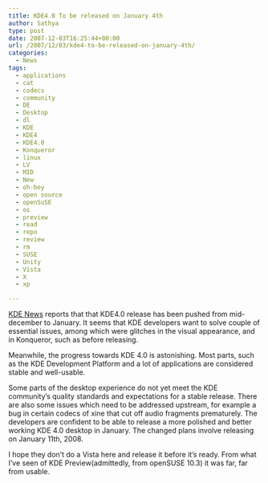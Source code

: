 ```yaml
---
title: KDE4.0 To be released on January 4th
author: Sathya
type: post
date: 2007-12-03T16:25:44+00:00
url: /2007/12/03/kde4-to-be-released-on-january-4th/
categories:
  - News
tags:
  - applications
  - cat
  - codecs
  - community
  - DE
  - Desktop
  - dl
  - KDE
  - KDE4
  - KDE4.0
  - Konqueror
  - linux
  - LV
  - MID
  - New
  - oh-boy
  - open source
  - openSuSE
  - os
  - preview
  - read
  - repo
  - review
  - rm
  - SUSE
  - Unity
  - Vista
  - X
  - xp

---
```

[KDE News][1] reports that that KDE4.0 release has been pushed from mid-december to January. It seems that KDE developers want to solve couple of essential issues, among which were glitches in the visual appearance, and in Konqueror, such as before releasing.

Meanwhile, the progress towards KDE 4.0 is astonishing. Most parts, such as the KDE Development Platform and a lot of applications are considered stable and well-usable.

Some parts of the desktop experience do not yet meet the KDE community&#8217;s quality standards and expectations for a stable release. There are also some issues which need to be addressed upstream, for example a bug in certain codecs of xine that cut off audio fragments prematurely. The developers are confident to be able to release a more polished and better working KDE 4.0 desktop in January. The changed plans involve releasing on January 11th, 2008.

I hope they don&#8217;t do a Vista here and release it before it&#8217;s ready. From what I&#8217;ve seen of KDE Preview(admittedly, from openSUSE 10.3) it was far, far from usable.

 [1]: https://dot.kde.org/1196525703/
